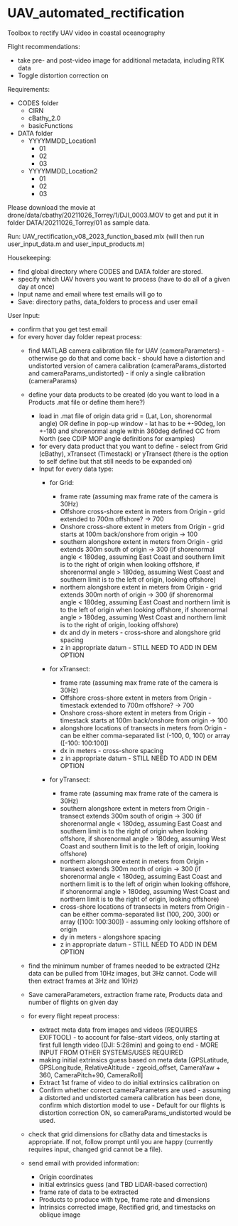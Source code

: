 # UAV_automated_rectification
Toolbox to rectify UAV video in coastal oceanography

Flight recommendations: 
- take pre- and post-video image for additional metadata, including RTK data
- Toggle distortion correction on

Requirements:
- CODES folder
    - CIRN
    - cBathy_2.0
    - basicFunctions
- DATA folder
    - YYYYMMDD_Location1
        - 01
        - 02
        - 03
    - YYYYMMDD_Location2
        - 01
        - 02
        - 03


Please download the movie at drone/data/cbathy/20211026_Torrey/1/DJI_0003.MOV to get and put it in folder DATA/20211026_Torrey/01 as sample data.

Run: 
UAV_rectification_v08_2023_function_based.mlx (will then run user_input_data.m and user_input_products.m)


Housekeeping:
- find global directory where CODES and DATA folder are stored.
- specify which UAV hovers you want to process (have to do all of a given day at once)
- Input name and email where test emails will go to
- Save: directory paths, data_folders to process and user email

User Input:
- confirm that you get test email
- for every hover day folder repeat process:
    - find MATLAB camera calibration file for UAV (cameraParameters) - otherwise go do that and come back - should have a distortion and undistorted version of camera calibration (cameraParams_distorted and cameraParams_undistorted) - if only a single calibration (cameraParams)
    - define your data products to be created (do you want to load in a Products .mat file or define them here?)
        - load in .mat file of origin data grid = (Lat, Lon, shorenormal angle) OR define in pop-up window - lat has to be +-90deg, lon +-180 and shorenormal angle within 360deg defined CC from North (see CDIP MOP angle definitions for examples)
        - for every data product that you want to define - select from Grid (cBathy), xTransect (Timestack) or yTransect (there is the option to self define but that still needs to be expanded on)
        - Input for every data type:
            - for Grid:
               - frame rate (assuming max frame rate of the camera is 30Hz) 
               - Offshore cross-shore extent in meters from Origin - grid extended to 700m offshore? -> 700
               - Onshore cross-shore extent in meters from Origin - grid starts at 100m back/onshore from origin -> 100
               - southern alongshore extent in meters from Origin - grid extends 300m south of origin -> 300 (if shorenormal angle < 180deg, assuming East Coast and southern limit is to the right of origin when looking offshore, if shorenormal angle > 180deg, assuming West Coast and southern limit is to the left of origin, looking offshore)
               - northern alongshore extent in meters from Origin - grid extends 300m north of origin -> 300 (if shorenormal angle < 180deg, assuming East Coast and northern limit is to the left of origin when looking offshore, if shorenormal angle > 180deg, assuming West Coast and northern limit is to the right of origin, looking offshore)
               - dx and dy in meters - cross-shore and alongshore grid spacing
               - z in appropriate datum - STILL NEED TO ADD IN DEM OPTION
              
            - for xTransect:
               - frame rate (assuming max frame rate of the camera is 30Hz)
               - Offshore cross-shore extent in meters from Origin - timestack extended to 700m offshore? -> 700
               - Onshore cross-shore extent in meters from Origin - timestack starts at 100m back/onshore from origin -> 100
               - alongshore locations of transects in meters from Origin - can be either comma-separated list (-100, 0, 100) or array ([-100: 100:100])
               - dx in meters - cross-shore spacing
               - z in appropriate datum - STILL NEED TO ADD IN DEM OPTION
            - for yTransect:
               - frame rate (assuming max frame rate of the camera is 30Hz)
               - southern alongshore extent in meters from Origin - transect extends 300m south of origin -> 300 (if shorenormal angle < 180deg, assuming East Coast and southern limit is to the right of origin when looking offshore, if shorenormal angle > 180deg, assuming West Coast and southern limit is to the left of origin, looking offshore)
               - northern alongshore extent in meters from Origin - transect extends 300m north of origin -> 300 (if shorenormal angle < 180deg, assuming East Coast and northern limit is to the left of origin when looking offshore, if shorenormal angle > 180deg, assuming West Coast and northern limit is to the right of origin, looking offshore)
               - cross-shore locations of transects in meters from Origin - can be either comma-separated list (100, 200, 300) or array ([100: 100:300]) - assuming only looking offshore of origin
               - dy in meters - alongshore spacing
               - z in appropriate datum - STILL NEED TO ADD IN DEM OPTION
          
    - find the minimum number of frames needed to be extracted (2Hz data can be pulled from 10Hz images, but 3Hz cannot. Code will then extract frames at 3Hz and 10Hz)
    
    - Save cameraParameters, extraction frame rate, Products data and number of flights on given day
 
    - for every flight repeat process:
        - extract meta data from images and videos (REQUIRES EXIFTOOL) - to account for false-start videos, only starting at first full length video (DJI: 5:28min) and going to end - MORE INPUT FROM OTHER SYSTEMS/USES REQUIRED
        - making initial extrinsics guess based on meta data [GPSLatitude, GPSLongitude, RelativeAltitude - zgeoid_offset, CameraYaw + 360, CameraPitch+90, CameraRoll]
        - Extract 1st frame of video to do initial extrinsics calibration on
        - Confirm whether correct cameraParameters are used - assuming a distorted and undistorted camera calibration has been done, confirm which distortion model to use - Default for our flights is distortion correction ON, so cameraParams_undistorted would be used. 
    -   check that grid dimensions for cBathy data and timestacks is appropriate. If not, follow prompt until you are happy (currently requires input, changed grid cannot be a file).
    -   send email with provided information:
        - Origin coordinates
        - initial extrinsics guess (and TBD LiDAR-based correction)
        - frame rate of data to be extracted
        - Products to produce with type, frame rate and dimensions
        - Intrinsics corrected image, Rectified grid, and timestacks on oblique image




